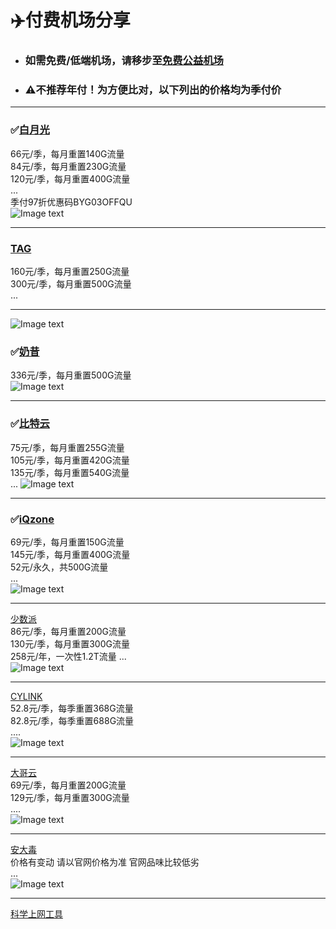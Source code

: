 # :airplane:付费机场分享 
           
       
* ### 如需免费/低端机场，请移步至[免费公益机场](https://github.com/deezertidal/freevpn/blob/main/README.md)  
* ### ⚠️不推荐年付！为方便比对，以下列出的价格均为季付价   
   
****
### :white_check_mark:[白月光](https://www.bygcloud.com/#/register?code=DX4iT5B4)  
66元/季，每月重置140G流量  
84元/季，每月重置230G流量  
120元/季，每月重置400G流量  
...  
季付97折优惠码BYG03OFFQU  
![Image text](https://github.com/deezertidal/fee-based/blob/main/IMG/byg.png)  
****
### [TAG](https://tagss.pro/#/register?code=0zZLweop)  
160元/季，每月重置250G流量  
300元/季，每月重置500G流量  
...  
****
![Image text](https://github.com/deezertidal/fee-based/blob/main/IMG/TAG.png)  
### :white_check_mark:[奶昔](https://naixii.com/signupbyemail.aspx?MemberCode=4abe2692a864433d9132614c7da1cd0920220701191029)  
336元/季，每月重置500G流量  
![Image text](https://raw.githubusercontent.com/deezertidal/fee-based/main/IMG/nx.png)
****
### :white_check_mark:[比特云](https://bityun.org/#/register?code=4vUl1lTB)  
75元/季，每月重置255G流量  
105元/季，每月重置420G流量  
135元/季，每月重置540G流量  
...
![Image text](https://github.com/deezertidal/fee-based/blob/main/IMG/bty.png)  
****
### :white_check_mark:[iQzone](https://uuu.glass/#/register?code=ve5UsPeX)  
69元/季，每月重置150G流量  
145元/季，每月重置400G流量  
52元/永久，共500G流量  
...  
![Image text](https://github.com/deezertidal/fee-based/blob/main/IMG/iqzone.png)  

****
[少数派](https://sspcloud.me/#/register?code=rNNaMZb2)  
86元/季，每月重置200G流量  
130元/季，每月重置300G流量    
258元/年，一次性1.2T流量
...  
![Image text](https://github.com/deezertidal/fee-based/blob/main/IMG/SSP.png)  
****
[CYLINK](https://cylink.wtf/auth/register?code=Y1NE)   
52.8元/季，每季重置368G流量  
82.8元/季，每季重置688G流量  
....  
![Image text](https://github.com/deezertidal/fee-based/blob/main/IMG/CYLINK.png)  
****
[大哥云](https://www.dageyun.net/#/register?code=79MYGsGa)  
69元/季，每月重置200G流量  
129元/季，每月重置300G流量  
....  
![Image text](https://github.com/deezertidal/fee-based/blob/main/IMG/dgy.png)  
****
[安大毒](https://jc.hgdbk.xyz/#/register?code=heNWfiwN)  
价格有变动 请以官网价格为准
官网品味比较低劣  
...  
![Image text](https://github.com/deezertidal/fee-based/blob/main/IMG/ADD.png)  
****

[科学上网工具](https://github.com/deezertidal/freevpn/blob/main/tools.md)   

